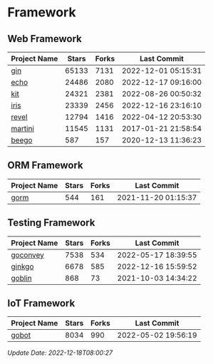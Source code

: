 # Framework

## Web Framework
| Project Name | Stars | Forks | Last Commit |
| ------------ | ----- | ----- | ----------- |
| [gin](https://github.com/gin-gonic/gin) | 65133 | 7131 | 2022-12-01 05:15:31 |
| [echo](https://github.com/labstack/echo) | 24486 | 2080 | 2022-12-17 09:16:00 |
| [kit](https://github.com/go-kit/kit) | 24321 | 2381 | 2022-08-26 00:50:32 |
| [iris](https://github.com/kataras/iris) | 23339 | 2456 | 2022-12-16 23:16:10 |
| [revel](https://github.com/revel/revel) | 12794 | 1416 | 2022-04-12 20:53:30 |
| [martini](https://github.com/go-martini/martini) | 11545 | 1131 | 2017-01-21 21:58:54 |
| [beego](https://github.com/astaxie/beego) | 587 | 157 | 2020-12-13 11:36:23 |

## ORM Framework
| Project Name | Stars | Forks | Last Commit |
| ------------ | ----- | ----- | ----------- |
| [gorm](https://github.com/jinzhu/gorm) | 544 | 161 | 2021-11-20 01:15:37 |

## Testing Framework
| Project Name | Stars | Forks | Last Commit |
| ------------ | ----- | ----- | ----------- |
| [goconvey](https://github.com/smartystreets/goconvey) | 7538 | 534 | 2022-05-17 18:39:55 |
| [ginkgo](https://github.com/onsi/ginkgo) | 6678 | 585 | 2022-12-16 15:59:52 |
| [goblin](https://github.com/franela/goblin) | 868 | 73 | 2021-10-03 14:34:22 |

## IoT Framework
| Project Name | Stars | Forks | Last Commit |
| ------------ | ----- | ----- | ----------- |
| [gobot](https://github.com/hybridgroup/gobot) | 8034 | 990 | 2022-05-02 19:56:19 |

*Update Date: 2022-12-18T08:00:27*